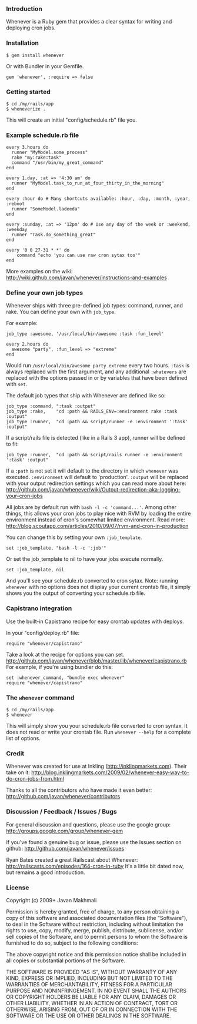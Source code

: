 ### Introduction

Whenever is a Ruby gem that provides a clear syntax for writing and deploying cron jobs.

### Installation
  
    $ gem install whenever

Or with Bundler in your Gemfile.

    gem 'whenever', :require => false
 
### Getting started

    $ cd /my/rails/app
    $ wheneverize .

This will create an initial "config/schedule.rb" file you.

### Example schedule.rb file
  
    every 3.hours do
      runner "MyModel.some_process"       
      rake "my:rake:task"                 
      command "/usr/bin/my_great_command"
    end

    every 1.day, :at => '4:30 am' do 
      runner "MyModel.task_to_run_at_four_thirty_in_the_morning"
    end

    every :hour do # Many shortcuts available: :hour, :day, :month, :year, :reboot
      runner "SomeModel.ladeeda"
    end

    every :sunday, :at => '12pm' do # Use any day of the week or :weekend, :weekday 
      runner "Task.do_something_great"
    end

    every '0 0 27-31 * *' do
    	command "echo 'you can use raw cron sytax too'"
    end

More examples on the wiki: <http://wiki.github.com/javan/whenever/instructions-and-examples>

### Define your own job types

Whenever ships with three pre-defined job types: command, runner, and rake. You can define your own with `job_type`.

For example:

    job_type :awesome, '/usr/local/bin/awesome :task :fun_level'
  
    every 2.hours do
      awesome "party", :fun_level => "extreme"
    end
  
Would run `/usr/local/bin/awesome party extreme` every two hours. `:task` is always replaced with the first argument, and any additional `:whatevers` are replaced with the options passed in or by variables that have been defined with `set`.

The default job types that ship with Whenever are defined like so:

    job_type :command, ":task :output"
    job_type :rake,    "cd :path && RAILS_ENV=:environment rake :task :output"
    job_type :runner,  "cd :path && script/runner -e :environment ':task' :output"
  
If a script/rails file is detected (like in a Rails 3 app), runner will be defined to fit:

    job_type :runner,  "cd :path && script/rails runner -e :environment ':task' :output"

If a `:path` is not set it will default to the directory in which `whenever` was executed. `:environment` will default to 'production'. `:output` will be replaced with your output redirection settings which you can read more about here: <http://github.com/javan/whenever/wiki/Output-redirection-aka-logging-your-cron-jobs>

All jobs are by default run with `bash -l -c 'command...'`. Among other things, this allows your cron jobs to play nice with RVM by loading the entire environment instead of cron's somewhat limited environment. Read more: <http://blog.scoutapp.com/articles/2010/09/07/rvm-and-cron-in-production>

You can change this by setting your own `:job_template`.

    set :job_template, "bash -l -c ':job'"
  
Or set the job_template to nil to have your jobs execute normally.

    set :job_template, nil

And you'll see your schedule.rb converted to cron sytax. Note: running `whenever` with no options does not display your current crontab file, it simply shows you the output of converting your schedule.rb file.

### Capistrano integration

Use the built-in Capistrano recipe for easy crontab updates with deploys.

In your "config/deploy.rb" file:

    require "whenever/capistrano"

Take a look at the recipe for options you can set. <http://github.com/javan/whenever/blob/master/lib/whenever/capistrano.rb>
For example, if you're using bundler do this:

    set :whenever_command, "bundle exec whenever"
    require "whenever/capistrano"

### The `whenever` command

    $ cd /my/rails/app
    $ whenever
  
This will simply show you your schedule.rb file converted to cron syntax. It does not read or write your crontab file. Run `whenever --help` for a complete list of options.

### Credit

Whenever was created for use at Inkling (<http://inklingmarkets.com>). Their take on it: <http://blog.inklingmarkets.com/2009/02/whenever-easy-way-to-do-cron-jobs-from.html>

Thanks to all the contributors who have made it even better: <http://github.com/javan/whenever/contributors>

### Discussion / Feedback / Issues / Bugs

For general discussion and questions, please use the google group: <http://groups.google.com/group/whenever-gem>

If you've found a genuine bug or issue, please use the Issues section on github: <http://github.com/javan/whenever/issues>

Ryan Bates created a great Railscast about Whenever: <http://railscasts.com/episodes/164-cron-in-ruby>
It's a little bit dated now, but remains a good introduction.

### License

Copyright (c) 2009+ Javan Makhmali

Permission is hereby granted, free of charge, to any person
obtaining a copy of this software and associated documentation
files (the "Software"), to deal in the Software without
restriction, including without limitation the rights to use,
copy, modify, merge, publish, distribute, sublicense, and/or sell
copies of the Software, and to permit persons to whom the
Software is furnished to do so, subject to the following
conditions:

The above copyright notice and this permission notice shall be
included in all copies or substantial portions of the Software.

THE SOFTWARE IS PROVIDED "AS IS", WITHOUT WARRANTY OF ANY KIND,
EXPRESS OR IMPLIED, INCLUDING BUT NOT LIMITED TO THE WARRANTIES
OF MERCHANTABILITY, FITNESS FOR A PARTICULAR PURPOSE AND
NONINFRINGEMENT. IN NO EVENT SHALL THE AUTHORS OR COPYRIGHT
HOLDERS BE LIABLE FOR ANY CLAIM, DAMAGES OR OTHER LIABILITY,
WHETHER IN AN ACTION OF CONTRACT, TORT OR OTHERWISE, ARISING
FROM, OUT OF OR IN CONNECTION WITH THE SOFTWARE OR THE USE OR
OTHER DEALINGS IN THE SOFTWARE.
